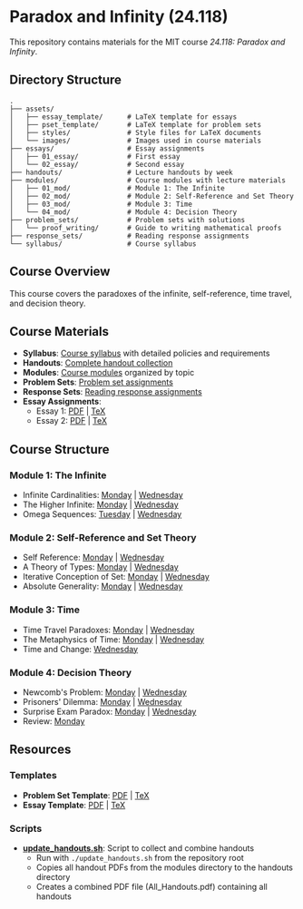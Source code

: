 # Paradox and Infinity (24.118)

This repository contains materials for the MIT course _24.118: Paradox and Infinity_.

## Directory Structure

```
.
├── assets/
│   ├── essay_template/      # LaTeX template for essays
│   ├── pset_template/       # LaTeX template for problem sets
│   ├── styles/              # Style files for LaTeX documents
│   └── images/              # Images used in course materials
├── essays/                  # Essay assignments
│   ├── 01_essay/            # First essay
│   └── 02_essay/            # Second essay
├── handouts/                # Lecture handouts by week
├── modules/                 # Course modules with lecture materials
│   ├── 01_mod/              # Module 1: The Infinite
│   ├── 02_mod/              # Module 2: Self-Reference and Set Theory
│   ├── 03_mod/              # Module 3: Time
│   └── 04_mod/              # Module 4: Decision Theory
├── problem_sets/            # Problem sets with solutions
│   └── proof_writing/       # Guide to writing mathematical proofs
├── response_sets/           # Reading response assignments
└── syllabus/                # Course syllabus
```

## Course Overview

This course covers the paradoxes of the infinite, self-reference, time travel, and decision theory.

## Course Materials

- **Syllabus**: [Course syllabus](syllabus/syllabus.pdf) with detailed policies and requirements
- **Handouts**: [Complete handout collection](handouts/All_Handouts.pdf)
- **Modules**: [Course modules](modules/README.md) organized by topic
- **Problem Sets**: [Problem set assignments](problem_sets/README.md)
- **Response Sets**: [Reading response assignments](response_sets/README.md)
- **Essay Assignments**:
  - Essay 1: [PDF](essays/01_essay/01_essay.pdf) | [TeX](essays/01_essay/01_essay.tex)
  - Essay 2: [PDF](essays/02_essay/02_essay.pdf) | [TeX](essays/02_essay/02_essay.tex)

## Course Structure

### Module 1: The Infinite

- Infinite Cardinalities: [Monday](modules/01_mod/01_infinite_cardinalities/lecture/monday/handout/01_Mon_Handout.pdf) | [Wednesday](modules/01_mod/01_infinite_cardinalities/lecture/wednesday/01_Wed_Handout.pdf)
- The Higher Infinite: [Monday](modules/01_mod/02_higher_infinite/lecture/monday/02_Mon_Handout.pdf) | [Wednesday](modules/01_mod/02_higher_infinite/lecture/wednesday/02_Wed_Handout.pdf)
- Omega Sequences: [Tuesday](modules/01_mod/03_omega_sequences/lecture/tuesday/03_Tue_Handout.pdf) | [Wednesday](modules/01_mod/03_omega_sequences/lecture/wednesday/03_Wed_Handout.pdf)

### Module 2: Self-Reference and Set Theory

- Self Reference: [Monday](modules/02_mod/04_self_reference/lecture/monday/04_Mon_Handout.pdf) | [Wednesday](modules/02_mod/04_self_reference/lecture/wednesday/04_Wed_Handout.pdf)
- A Theory of Types: [Monday](modules/02_mod/05_type_theory/lecture/monday/05_Mon_Handout.pdf) | [Wednesday](modules/02_mod/05_type_theory/lecture/wednesday/05_Wed_Handout.pdf)
- Iterative Conception of Set: [Monday](modules/02_mod/06_iterative_set/lecture/monday/06_Mon_Handout.pdf) | [Wednesday](modules/02_mod/06_iterative_set/lecture/wednesday/06_Wed_Handout.pdf)
- Absolute Generality: [Monday](modules/02_mod/07_absolute_generality/lecture/monday/07_Mon_Handout.pdf) | [Wednesday](modules/02_mod/07_absolute_generality/lecture/wednesday/07_Wed_Handout.pdf)

### Module 3: Time

- Time Travel Paradoxes: [Monday](modules/03_mod/09_time_travel/lecture/monday/09_Mon_Handout.pdf) | [Wednesday](modules/03_mod/09_time_travel/lecture/wednesday/09_Wed_Handout.pdf)
- The Metaphysics of Time: [Monday](modules/03_mod/10_metaphysics_time/lecture/Monday/10_Mon_Handout.pdf) | [Wednesday](modules/03_mod/10_metaphysics_time/lecture/Wednesday/10_Wed_Handout.pdf)
- Time and Change: [Wednesday](modules/03_mod/11_change/lecture/11_Wed_Handout.pdf)

### Module 4: Decision Theory

- Newcomb's Problem: [Monday](modules/04_mod/12_newcomb/lecture/monday/12_Mon_Handout.pdf) | [Wednesday](modules/04_mod/12_newcomb/lecture/wednesday/12_Wed_Handout.pdf)
- Prisoners' Dilemma: [Monday](modules/04_mod/13_prisoner_dilemma/lecture/monday/13_Mon_Handout.pdf) | [Wednesday](modules/04_mod/13_prisoner_dilemma/lecture/wednesday/13_Wed_Handout.pdf)
- Surprise Exam Paradox: [Monday](modules/04_mod/14_surprize_exam/lecture/monday/14_Mon_Handout.pdf) | [Wednesday](modules/04_mod/14_surprize_exam/lecture/wednesday/14_Wed_Handout.pdf)
- Review: [Monday](modules/04_mod/15_final_review/lecture/15_Mon_Handout.pdf)

## Resources

### Templates

- **Problem Set Template**: [PDF](assets/pset_template/pset_template.pdf) | [TeX](assets/pset_template/pset_template.tex)
- **Essay Template**: [PDF](assets/essay_template/essay_template.pdf) | [TeX](assets/essay_template/essay_template.tex)

### Scripts

- **[update_handouts.sh](update_handouts.sh)**: Script to collect and combine handouts
  - Run with `./update_handouts.sh` from the repository root
  - Copies all handout PDFs from the modules directory to the handouts directory
  - Creates a combined PDF file (All_Handouts.pdf) containing all handouts
